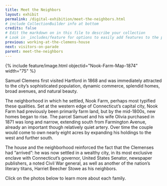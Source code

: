 ```yaml
---
title: Meet the Neighbors
layout: exhibit
permalink: /digital-exhibition/meet-the-neighbors.html
# include CollectionBuilder info at bottom
credits: false
# Edit the markdown on in this file to describe your collection
# Look in _includes/feature for options to easily add features to the page
previous: working-at-the-clemens-house
next: visitors-on-parade
parent: meet-the-neighbors
---
```


{% include feature/image.html objectid="Nook-Farm-Map-1874" width="75" %}

Samuel Clemens first visited Hartford in 1868 and was immediately attracted to the city’s sophisticated population, dynamic commerce, splendid homes, broad avenues, and natural beauty.

The neighborhood in which he settled, Nook Farm, perhaps most typified these qualities. Set at the western edge of Connecticut’s capital city, Nook Farm had previously been primarily farm land, but by the mid-1800s, new homes began to rise. The parcel Samuel and his wife Olivia purchased in 1871 was long and narrow, extending south from Farmington Avenue, already an important though relatively quiet artery. Over time the couple would come to own nearly eight acres by expanding his holdings to the west and further south.

The house and the neighborhood reinforced the fact that the Clemenses had “arrived”: he was now settled in a wealthy city, in its most exclusive enclave with Connecticut’s governor, United States Senator, newspaper publishers, a noted Civil War general, as well as another of the nation’s literary titans, Harriet Beecher Stowe as his neighbors.

Click on the photos below to learn more about each family.
